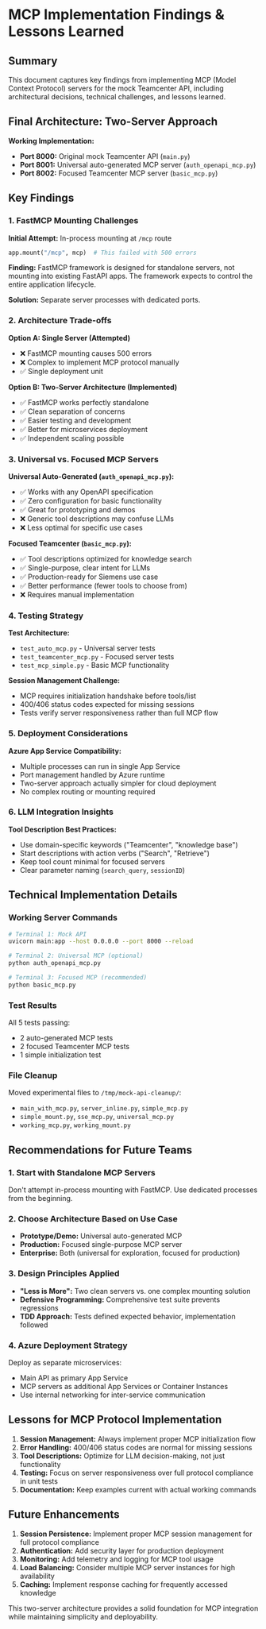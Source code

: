 # MCP Implementation Findings & Lessons Learned

## Summary

This document captures key findings from implementing MCP (Model Context Protocol) servers for the mock Teamcenter API, including architectural decisions, technical challenges, and lessons learned.

## Final Architecture: Two-Server Approach

**Working Implementation:**
- **Port 8000:** Original mock Teamcenter API (`main.py`)
- **Port 8001:** Universal auto-generated MCP server (`auth_openapi_mcp.py`)
- **Port 8002:** Focused Teamcenter MCP server (`basic_mcp.py`)

## Key Findings

### 1. FastMCP Mounting Challenges

**Initial Attempt:** In-process mounting at `/mcp` route
```python
app.mount("/mcp", mcp)  # This failed with 500 errors
```

**Finding:** FastMCP framework is designed for standalone servers, not mounting into existing FastAPI apps. The framework expects to control the entire application lifecycle.

**Solution:** Separate server processes with dedicated ports.

### 2. Architecture Trade-offs

**Option A: Single Server (Attempted)**
- ❌ FastMCP mounting causes 500 errors
- ❌ Complex to implement MCP protocol manually
- ✅ Single deployment unit

**Option B: Two-Server Architecture (Implemented)**
- ✅ FastMCP works perfectly standalone
- ✅ Clean separation of concerns  
- ✅ Easier testing and development
- ✅ Better for microservices deployment
- ✅ Independent scaling possible

### 3. Universal vs. Focused MCP Servers

**Universal Auto-Generated (`auth_openapi_mcp.py`):**
- ✅ Works with any OpenAPI specification
- ✅ Zero configuration for basic functionality
- ✅ Great for prototyping and demos
- ❌ Generic tool descriptions may confuse LLMs
- ❌ Less optimal for specific use cases

**Focused Teamcenter (`basic_mcp.py`):**
- ✅ Tool descriptions optimized for knowledge search
- ✅ Single-purpose, clear intent for LLMs
- ✅ Production-ready for Siemens use case
- ✅ Better performance (fewer tools to choose from)
- ❌ Requires manual implementation

### 4. Testing Strategy

**Test Architecture:**
- `test_auto_mcp.py` - Universal server tests
- `test_teamcenter_mcp.py` - Focused server tests  
- `test_mcp_simple.py` - Basic MCP functionality

**Session Management Challenge:**
- MCP requires initialization handshake before tools/list
- 400/406 status codes expected for missing sessions
- Tests verify server responsiveness rather than full MCP flow

### 5. Deployment Considerations

**Azure App Service Compatibility:**
- Multiple processes can run in single App Service
- Port management handled by Azure runtime
- Two-server approach actually simpler for cloud deployment
- No complex routing or mounting required

### 6. LLM Integration Insights

**Tool Description Best Practices:**
- Use domain-specific keywords ("Teamcenter", "knowledge base")
- Start descriptions with action verbs ("Search", "Retrieve")
- Keep tool count minimal for focused servers
- Clear parameter naming (`search_query`, `sessionID`)

## Technical Implementation Details

### Working Server Commands
```bash
# Terminal 1: Mock API
uvicorn main:app --host 0.0.0.0 --port 8000 --reload

# Terminal 2: Universal MCP (optional)
python auth_openapi_mcp.py

# Terminal 3: Focused MCP (recommended)
python basic_mcp.py
```

### Test Results
All 5 tests passing:
- 2 auto-generated MCP tests
- 2 focused Teamcenter MCP tests  
- 1 simple initialization test

### File Cleanup
Moved experimental files to `/tmp/mock-api-cleanup/`:
- `main_with_mcp.py`, `server_inline.py`, `simple_mcp.py`
- `simple_mount.py`, `sse_mcp.py`, `universal_mcp.py`
- `working_mcp.py`, `working_mount.py`

## Recommendations for Future Teams

### 1. Start with Standalone MCP Servers
Don't attempt in-process mounting with FastMCP. Use dedicated processes from the beginning.

### 2. Choose Architecture Based on Use Case
- **Prototype/Demo:** Universal auto-generated MCP
- **Production:** Focused single-purpose MCP server
- **Enterprise:** Both (universal for exploration, focused for production)

### 3. Design Principles Applied
- **"Less is More":** Two clean servers vs. one complex mounting solution
- **Defensive Programming:** Comprehensive test suite prevents regressions
- **TDD Approach:** Tests defined expected behavior, implementation followed

### 4. Azure Deployment Strategy
Deploy as separate microservices:
- Main API as primary App Service
- MCP servers as additional App Services or Container Instances
- Use internal networking for inter-service communication

## Lessons for MCP Protocol Implementation

1. **Session Management:** Always implement proper MCP initialization flow
2. **Error Handling:** 400/406 status codes are normal for missing sessions
3. **Tool Descriptions:** Optimize for LLM decision-making, not just functionality
4. **Testing:** Focus on server responsiveness over full protocol compliance in unit tests
5. **Documentation:** Keep examples current with actual working commands

## Future Enhancements

1. **Session Persistence:** Implement proper MCP session management for full protocol compliance
2. **Authentication:** Add security layer for production deployment
3. **Monitoring:** Add telemetry and logging for MCP tool usage
4. **Load Balancing:** Consider multiple MCP server instances for high availability
5. **Caching:** Implement response caching for frequently accessed knowledge

This two-server architecture provides a solid foundation for MCP integration while maintaining simplicity and deployability.
